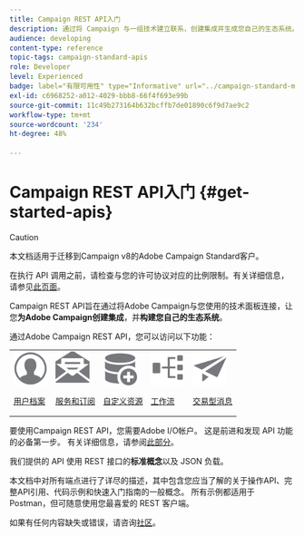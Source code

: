 ```yaml
---
title: Campaign REST API入门
description: 通过将 Campaign 与一组技术建立联系，创建集成并生成您自己的生态系统。
audience: developing
content-type: reference
topic-tags: campaign-standard-apis
role: Developer
level: Experienced
badge: label="有限可用性" type="Informative" url="../campaign-standard-migration-home.md" tooltip="仅限于Campaign Standard迁移的用户"
exl-id: c6968252-a012-4029-bbb8-66f4f693e99b
source-git-commit: 11c49b273164b632bcffb7de01890c6f9d7ae9c2
workflow-type: tm+mt
source-wordcount: '234'
ht-degree: 48%

---
```


# Campaign REST API入门 {#get-started-apis}

>[!CAUTION]
>
>本文档适用于迁移到Campaign v8的Adobe Campaign Standard客户。
>
>在执行 API 调用之前，请检查与您的许可协议对应的比例限制。有关详细信息，请参见[此页面](https://helpx.adobe.com/cn/legal/product-descriptions/campaign-standard.html#ITInfrastructureResourcesbyActiveProfilesTiers)。

Campaign REST API旨在通过将Adobe Campaign与您使用的技术面板连接，让您&#x200B;**为Adobe Campaign创建集成**，并&#x200B;**构建您自己的生态系统**。

通过Adobe Campaign REST API，您可以访问以下功能：

<table><tr>
 <td valign="top"><a href="retrieving-profiles.md"><img width="60px" alt="条件" src="assets/icon_profile.svg"/></a><p><a href="retrieving-profiles.md">用户档案</a></p></td>
<td valign="top"><a href="creating-a-service.md"><img width="60px" alt="条件" src="assets/icon_services.svg"/></a><p><a href="creating-a-service.md">服务和订阅</a></p></td>
<td valign="top"><a href="interacting-with-custom-resources.md"><img width="60px" alt="条件" src="assets/icon_customresources.svg"/></a><p><a href="interacting-with-custom-resources.md">自定义资源</a></p></td>
<td valign="top"><a href="controlling-a-workflow.md"><img width="60px" alt="条件" src="assets/icon_workflows.svg"/></a><p><a href="controlling-a-workflow.md">工作流</a></p></td>
<td valign="top"><a href="managing-transactional-messages.md"><img width="60px" alt="条件" src="assets/icon_transactionalmessage.svg"/></a><p><a href="managing-transactional-messages.md">交易型消息</a></p></td>
</tr></table>

要使用Campaign REST API，您需要Adobe I/O帐户。 这是前进和发现 API 功能的必备第一步。
有关详细信息，请参阅[此部分](setting-up-api-access.md)。

我们提供的 API 使用 REST 接口的&#x200B;**标准概念**&#x200B;以及 JSON 负载。

本文档中对所有端点进行了详尽的描述，其中包含您应当了解的关于操作API、完整API引用、代码示例和快速入门指南的一般概念。 所有示例都适用于 Postman，但可随意使用您最喜爱的 REST 客户端。

如果有任何内容缺失或错误，请咨询[社区](https://experienceleaguecommunities.adobe.com/t5/adobe-campaign-standard/ct-p/adobe-campaign-standard-community)。
